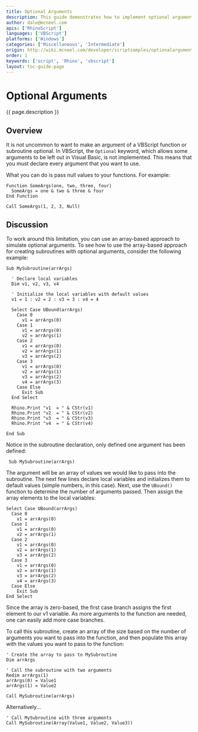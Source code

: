 ```yaml
---
title: Optional Arguments
description: This guide demonstrates how to implement optional arguments in VBScript.
author: dale@mcneel.com
apis: ['RhinoScript']
languages: ['VBScript']
platforms: ['Windows']
categories: ['Miscellaneous', 'Intermediate']
origin: http://wiki.mcneel.com/developer/scriptsamples/optionalarguments
order: 1
keywords: ['script', 'Rhino', 'vbscript']
layout: toc-guide-page
---
```


# Optional Arguments

{{ page.description }}

## Overview

It is not uncommon to want to make an argument of a VBScript function or subroutine optional.  In VBScript, the `Optional` keyword, which allows some arguments to be left out in Visual Basic, is not implemented.  This means that you must declare every argument that you want to use.

What you can do is pass null values to your functions.  For example:

```vbnet
Function SomeArgs(one, two, three, four)
  SomeArgs = one & two & three & four
End Function

Call SomeArgs(1, 2, 3, Null)
```

## Discussion

To work around this limitation, you can use an array-based approach to simulate optional arguments. To see how to use the array-based approach for creating subroutines with optional arguments, consider the following example:

```vbnet
Sub MySubroutine(arrArgs)

  ' Declare local variables
  Dim v1, v2, v3, v4

  ' Initialize the local variables with default values
  v1 = 1 : v2 = 2 : v3 = 3 : v4 = 4

  Select Case UBound(arrArgs)
    Case 0
      v1 = arrArgs(0)  
    Case 1
      v1 = arrArgs(0)
      v2 = arrArgs(1)
    Case 2
      v1 = arrArgs(0)
      v2 = arrArgs(1)
      v3 = arrArgs(2)
    Case 3
      v1 = arrArgs(0)
      v2 = arrArgs(1)
      v3 = arrArgs(2)
      v4 = arrArgs(3)
    Case Else
      Exit Sub
  End Select

  Rhino.Print "v1  = " & CStr(v1)
  Rhino.Print "v2  = " & CStr(v2)
  Rhino.Print "v3  = " & CStr(v3)
  Rhino.Print "v4  = " & CStr(v4)

End Sub
```

Notice in the subroutine declaration, only defined one argument has been defined:

```vbnet
 Sub MySubroutine(arrArgs)
```

The argument will be an array of values we would like to pass into the subroutine.  The next few lines declare local variables and initializes them to default values (simple numbers, in this case).  Next, use the `UBound()` function to determine the number of arguments passed.  Then assign the array elements to the local variables:

```vbnet
Select Case UBound(arrArgs)
  Case 0
    v1 = arrArgs(0)
  Case 1
    v1 = arrArgs(0)
    v2 = arrArgs(1)
  Case 2
    v1 = arrArgs(0)
    v2 = arrArgs(1)
    v3 = arrArgs(2)
  Case 3
    v1 = arrArgs(0)
    v2 = arrArgs(1)
    v3 = arrArgs(2)
    v4 = arrArgs(3)
  Case Else
    Exit Sub
End Select
```

Since the array is zero-based, the first case branch assigns the first element to our v1 variable.  As more arguments to the function are needed, one can easily add more case branches.

To call this subroutine, create an array of the size based on the number of arguments you want to pass into the function, and then populate this array with the values you want to pass to the function:

```vbnet
' Create the array to pass to MySubroutine
Dim arrArgs

' Call the subroutine with two arguments
Redim arrArgs(1)
arrArgs(0) = Value1
arrArgs(1) = Value2

Call MySubroutine(arrArgs)
```

Alternatively...

```vbnet
' Call MySubroutine with three arguments
Call MySubroutine(Array(Value1, Value2, Value3))
```
